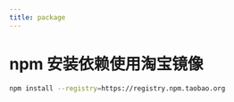 ```yaml
---
title: package
---
```


# npm 安装依赖使用淘宝镜像

``` sh
npm install --registry=https://registry.npm.taobao.org

```